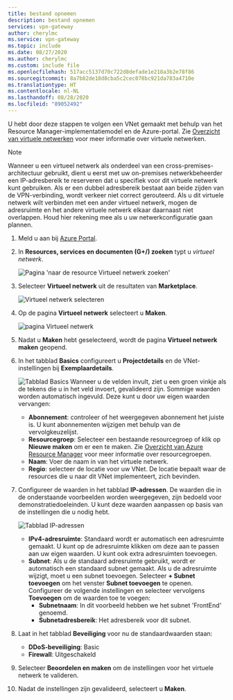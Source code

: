 ```yaml
---
title: bestand opnemen
description: bestand opnemen
services: vpn-gateway
author: cherylmc
ms.service: vpn-gateway
ms.topic: include
ms.date: 08/27/2020
ms.author: cherylmc
ms.custom: include file
ms.openlocfilehash: 517acc5137d70c722d8defade1e218a3b2e78f86
ms.sourcegitcommit: 8a7b82de18d8cba5c2cec078bc921da783a4710e
ms.translationtype: HT
ms.contentlocale: nl-NL
ms.lasthandoff: 08/28/2020
ms.locfileid: "89052492"
---
```

U hebt door deze stappen te volgen een VNet gemaakt met behulp van het Resource Manager-implementatiemodel en de Azure-portal. Zie [Overzicht van virtuele netwerken](../articles/virtual-network/virtual-networks-overview.md) voor meer informatie over virtuele netwerken.

>[!NOTE]
>Wanneer u een virtueel netwerk als onderdeel van een cross-premises-architectuur gebruikt, dient u eerst met uw on-premises netwerkbeheerder een IP-adresbereik te reserveren dat u specifiek voor dit virtuele netwerk kunt gebruiken. Als er een dubbel adresbereik bestaat aan beide zijden van de VPN-verbinding, wordt verkeer niet correct gerouteerd. Als u dit virtuele netwerk wilt verbinden met een ander virtueel netwerk, mogen de adresruimte en het andere virtuele netwerk elkaar daarnaast niet overlappen. Houd hier rekening mee als u uw netwerkconfiguratie gaan plannen.
>
>

1. Meld u aan bij [Azure Portal](https://portal.azure.com).
1. In **Resources, services en documenten (G+/) zoeken** typt u *virtueel netwerk*.

   ![Pagina 'naar de resource Virtueel netwerk zoeken'](./media/vpn-gateway-basic-vnet-rm-portal-include/marketplace.png "Pagina 'naar de resource Virtueel netwerk zoeken'")
1. Selecteer **Virtueel netwerk** uit de resultaten van **Marketplace**.

   ![Virtueel netwerk selecteren](./media/vpn-gateway-basic-vnet-rm-portal-include/marketplace-results.png "Pagina 'naar de resource Virtueel netwerk zoeken'")
1. Op de pagina **Virtueel netwerk** selecteert u **Maken**.

   ![pagina Virtueel netwerk](./media/vpn-gateway-basic-vnet-rm-portal-include/vnet-click-create.png "Selecteer Maken")
1. Nadat u **Maken** hebt geselecteerd, wordt de pagina **Virtueel netwerk maken** geopend.
1. In het tabblad **Basics** configureert u **Projectdetails** en de VNet-instellingen bij **Exemplaardetails**.

   ![Tabblad Basics](./media/vpn-gateway-basic-vnet-rm-portal-include/basics.png "Tabblad Basisbeginselen") Wanneer u de velden invult, ziet u een groen vinkje als de tekens die u in het veld invoert, gevalideerd zijn. Sommige waarden worden automatisch ingevuld. Deze kunt u door uw eigen waarden vervangen:

   - **Abonnement**: controleer of het weergegeven abonnement het juiste is. U kunt abonnementen wijzigen met behulp van de vervolgkeuzelijst.
   - **Resourcegroep**: Selecteer een bestaande resourcegroep of klik op **Nieuwe maken** om er een te maken. Zie [Overzicht van Azure Resource Manager](../articles/azure-resource-manager/management/overview.md#resource-groups) voor meer informatie over resourcegroepen.
   - **Naam**: Voer de naam in van het virtuele netwerk.
   - **Regio**: selecteer de locatie voor uw VNet. De locatie bepaalt waar de resources die u naar dit VNet implementeert, zich bevinden.

1. Configureer de waarden in het tabblad **IP-adressen**. De waarden die in de onderstaande voorbeelden worden weergegeven, zijn bedoeld voor demonstratiedoeleinden. U kunt deze waarden aanpassen op basis van de instellingen die u nodig hebt.

   ![Tabblad IP-adressen](./media/vpn-gateway-basic-vnet-rm-portal-include/addresses.png "Tabblad IP-adressen")  
   - **IPv4-adresruimte**: Standaard wordt er automatisch een adresruimte gemaakt. U kunt op de adresruimte klikken om deze aan te passen aan uw eigen waarden. U kunt ook extra adresruimten toevoegen.
   - **Subnet**: Als u de standaard adresruimte gebruikt, wordt er automatisch een standaard subnet gemaakt. Als u de adresruimte wijzigt, moet u een subnet toevoegen. Selecteer **+ Subnet toevoegen** om het venster **Subnet toevoegen** te openen. Configureer de volgende instellingen en selecteer vervolgens **Toevoegen** om de waarden toe te voegen:
      - **Subnetnaam**: In dit voorbeeld hebben we het subnet 'FrontEnd' genoemd.
      - **Subnetadresbereik**: Het adresbereik voor dit subnet.

1. Laat in het tabblad **Beveiliging** voor nu de standaardwaarden staan:

   - **DDoS-beveiliging**: Basic
   - **Firewall**: Uitgeschakeld
1. Selecteer **Beoordelen en maken** om de instellingen voor het virtuele netwerk te valideren.
1. Nadat de instellingen zijn gevalideerd, selecteert u **Maken**.
